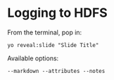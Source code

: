 
# Logging to HDFS

From the terminal, pop in:

  ```yo reveal:slide "Slide Title"```

Available options:

 ```--markdown --attributes --notes```
